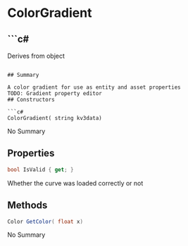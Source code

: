 # ColorGradient

## ```c#
Derives from object
```

## Summary

A color gradient for use as entity and asset properties
TODO: Gradient property editor
## Constructors

```c#
ColorGradient( string kv3data) 
```
No Summary
## Properties

```c#
bool IsValid { get; } 
```
Whether the curve was loaded correctly or not
## Methods

```c#
Color GetColor( float x) 
```
No Summary
